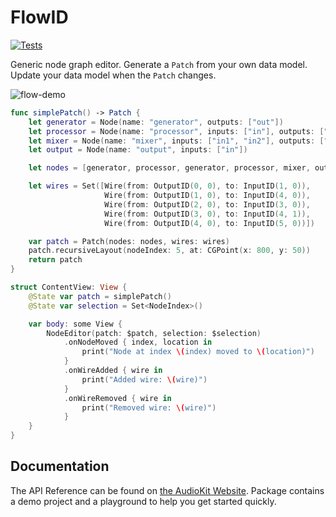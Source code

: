 # FlowID

[![Tests](https://github.com/AudioKit/Flow/actions/workflows/tests.yml/badge.svg)](https://github.com/AudioKit/Flow/actions/workflows/tests.yml)

Generic node graph editor. Generate a `Patch` from your own data model. Update
your data model when the `Patch` changes.

![flow-demo](https://user-images.githubusercontent.com/13122/204678924-64a37ef5-522e-4da5-9c79-c2c6f9f745a6.gif)

```swift
func simplePatch() -> Patch {
    let generator = Node(name: "generator", outputs: ["out"])
    let processor = Node(name: "processor", inputs: ["in"], outputs: ["out"])
    let mixer = Node(name: "mixer", inputs: ["in1", "in2"], outputs: ["out"])
    let output = Node(name: "output", inputs: ["in"])

    let nodes = [generator, processor, generator, processor, mixer, output]

    let wires = Set([Wire(from: OutputID(0, 0), to: InputID(1, 0)),
                     Wire(from: OutputID(1, 0), to: InputID(4, 0)),
                     Wire(from: OutputID(2, 0), to: InputID(3, 0)),
                     Wire(from: OutputID(3, 0), to: InputID(4, 1)),
                     Wire(from: OutputID(4, 0), to: InputID(5, 0))])

    var patch = Patch(nodes: nodes, wires: wires)
    patch.recursiveLayout(nodeIndex: 5, at: CGPoint(x: 800, y: 50))
    return patch
}

struct ContentView: View {
    @State var patch = simplePatch()
    @State var selection = Set<NodeIndex>()

    var body: some View {
        NodeEditor(patch: $patch, selection: $selection)
            .onNodeMoved { index, location in
                print("Node at index \(index) moved to \(location)")
            }
            .onWireAdded { wire in
                print("Added wire: \(wire)")
            }
            .onWireRemoved { wire in
                print("Removed wire: \(wire)")
            }
    }
}
```

## Documentation

The API Reference can be found on [the AudioKit Website](https://www.audiokit.io/Flow). 
Package contains a demo project and a playground to help you get started quickly.
